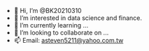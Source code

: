 - 👋 Hi, I’m @BK20210310
- 👀 I’m interested in data science and finance.
- 🌱 I’m currently learning ...
- 💞️ I’m looking to collaborate on ...
- 📫 Email: asteven5211@yahoo.com.tw

<!---
BK20210310/BK20210310 is a ✨ special ✨ repository because its `README.md` (this file) appears on your GitHub profile.
You can click the Preview link to take a look at your changes.
--->

